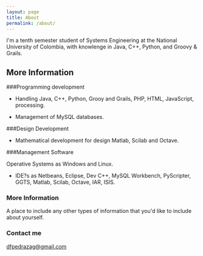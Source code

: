 ```yaml
---
layout: page
title: About
permalink: /about/
---
```


I'm a tenth semester student of Systems Engineering at the National University of Colombia, with knowlenge in Java, C++,
Python, and Groovy & Grails.

## More Information

###Programming development

* Handling Java, C++, Python, Grooy and Grails, PHP, HTML, JavaScript, processing.

* Management of MySQL databases.

###Design Development

* Mathematical development for design Matlab, Scilab and Octave.

###Management Software

Operative Systems as Windows and Linux.

* IDE?s as Netbeans, Eclipse, Dev C++, MySQL Workbench, PyScripter, GGTS, Matlab, Scilab, Octave, IAR, ISIS.


### More Information

A place to include any other types of information that you'd like to include about yourself. 

### Contact me

[dfpedrazag@gmail.com](mailto:dfpedrazag@gmail.com)